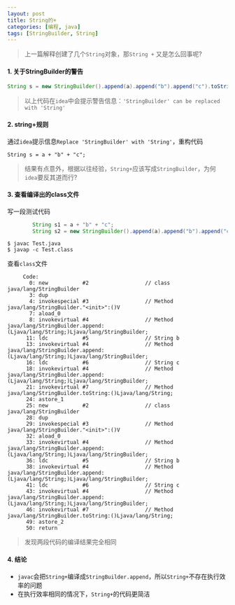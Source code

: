 ```yaml
---
layout: post
title: String的+
categories: [编程, java]
tags: [StringBuilder, String]
---
```


> 上一篇解释创建了几个`String`对象，那`String +` 又是怎么回事呢?

#### 1. 关于StringBuilder的警告

```java
String s = new StringBuilder().append(a).append("b").append("c").toString();
```

> 以上代码在`idea`中会提示警告信息：`'StringBuilder' can be replaced with 'String'`

#### 2. string+规则

通过`idea`提示信息`Replace 'StringBuilder' with 'String'`，重构代码

```
String s = a + "b" + "c";
```

> 结果有点意外，根据以往经验，`String+`应该写成`StringBuilder`，为何`idea`要反其道而行?

#### 3. 查看编译出的class文件

写一段测试代码

```java
        String s1 = a + "b" + "c";
        String s2 = new StringBuilder().append(a).append("b").append("c").toString();
```

```
$ javac Test.java
$ javap -c Test.class
```

查看`class`文件

```
     Code:
       0: new           #2                  // class java/lang/StringBuilder
       3: dup
       4: invokespecial #3                  // Method java/lang/StringBuilder."<init>":()V
       7: aload_0
       8: invokevirtual #4                  // Method java/lang/StringBuilder.append:(Ljava/lang/String;)Ljava/lang/StringBuilder;
      11: ldc           #5                  // String b
      13: invokevirtual #4                  // Method java/lang/StringBuilder.append:(Ljava/lang/String;)Ljava/lang/StringBuilder;
      16: ldc           #6                  // String c
      18: invokevirtual #4                  // Method java/lang/StringBuilder.append:(Ljava/lang/String;)Ljava/lang/StringBuilder;
      21: invokevirtual #7                  // Method java/lang/StringBuilder.toString:()Ljava/lang/String;
      24: astore_1
      25: new           #2                  // class java/lang/StringBuilder
      28: dup
      29: invokespecial #3                  // Method java/lang/StringBuilder."<init>":()V
      32: aload_0
      33: invokevirtual #4                  // Method java/lang/StringBuilder.append:(Ljava/lang/String;)Ljava/lang/StringBuilder;
      36: ldc           #5                  // String b
      38: invokevirtual #4                  // Method java/lang/StringBuilder.append:(Ljava/lang/String;)Ljava/lang/StringBuilder;
      41: ldc           #6                  // String c
      43: invokevirtual #4                  // Method java/lang/StringBuilder.append:(Ljava/lang/String;)Ljava/lang/StringBuilder;
      46: invokevirtual #7                  // Method java/lang/StringBuilder.toString:()Ljava/lang/String;
      49: astore_2
      50: return
```

> 发现两段代码的编译结果完全相同

#### 4. 结论

* `javac`会把`String+`编译成`StringBuilder.append`，所以`String+`不存在执行效率的问题
* 在执行效率相同的情况下，`String+`的代码更简洁
